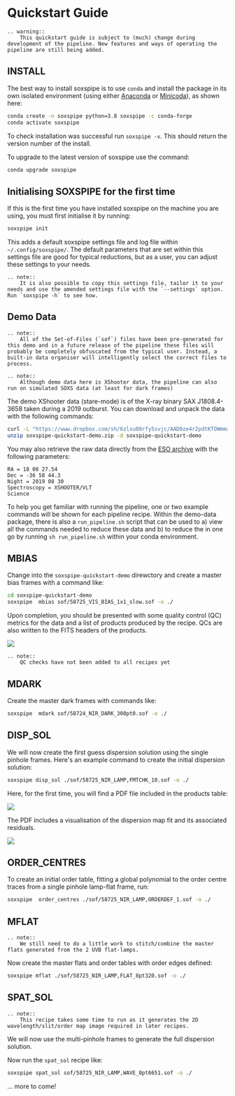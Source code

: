 # Quickstart Guide

```eval_rst
.. warning::
    This quickstart guide is subject to (much) change during development of the pipeline. New features and ways of operating the pipeline are still being added.
```

## INSTALL

The best way to install soxspipe is to use `conda` and install the package in its own isolated environment (using either [Anaconda](https://docs.anaconda.com/anaconda/install/index.html) or [Minicoda](https://docs.conda.io/en/latest/miniconda.html)), as shown here:

``` bash
conda create -n soxspipe python=3.8 soxspipe -c conda-forge
conda activate soxspipe
```

To check installation was successful run `soxspipe -v`. This should return the version number of the install.

To upgrade to the latest version of soxspipe use the command:

``` bash
conda upgrade soxspipe
```

## Initialising SOXSPIPE for the first time

If this is the first time you have installed soxspipe on the machine you are using, you must first initialise it by running:

```bash
soxspipe init
```

This adds a default soxspipe settings file and log file within `~/.config/soxspipe/`. The default parameters that are set within this settings file are good for typical reductions, but as a user, you can adjust these settings to your needs. 

```eval_rst
.. note::
    It is also possible to copy this settings file, tailor it to your needs and use the amended settings file with the `--settings` option. Run `soxspipe -h` to see how.
```

## Demo Data

```eval_rst
.. note::
    All of the Set-of-Files (`sof`) files have been pre-generated for this demo and in a future release of the pipeline these files will probably be completely obfuscated from the typical user. Instead, a built-in data organiser will intelligently select the correct files to process.
```


```eval_rst
.. note::
    Although demo data here is XShooter data, the pipeline can also run on simulated SOXS data (at least for dark frames)
```

The demo XShooter data (stare-mode) is of the X-ray binary SAX J1808.4-3658 taken during a 2019 outburst. You can download and unpack the data with the following commands:

```bash
curl -L "https://www.dropbox.com/sh/6zlxu80rfy5svjc/AAD0ze4r2pdtKTOWmmac6r_Ca?dl=1" > soxspipe-quickstart-demo.zip
unzip soxspipe-quickstart-demo.zip -d soxspipe-quickstart-demo
```

You may also retrieve the raw data directly from the [ESO archive](http://archive.eso.org/eso/eso_archive_main.html) with the following parameters:

```text
RA = 18 08 27.54
Dec = -36 58 44.3
Night = 2019 08 30
Spectroscopy = XSHOOTER/VLT
Science
```

To help you get familiar with running the pipeline, one or two example commands will be shown for each pipeline recipe. Within the demo-data package, there is also a `run_pipeline.sh` script that can be used to a) view all the commands needed to reduce these data and b) to reduce the in one go by running `sh run_pipeline.sh` within your conda environment.


## MBIAS

Change into the `soxspipe-quickstart-demo` direwctory and create a master bias frames with a command like:

```bash
cd soxspipe-quickstart-demo
soxspipe  mbias sof/58725_VIS_BIAS_1x1_slow.sof -o ./
```

Upon completion, you should be presented with some quality control (QC) metrics for the data and a list of products produced by the recipe. QCs are also written to the FITS headers of the products.

[![](https://live.staticflickr.com/65535/51999455194_dede3217a4_b.jpg)](https://live.staticflickr.com/65535/51999455194_dede3217a4_b.jpg)

```eval_rst
.. note::
    QC checks have not been added to all recipes yet
```

## MDARK

Create the master dark frames with commands like:

```bash
soxspipe  mdark sof/58724_NIR_DARK_300pt0.sof -o ./
```

## DISP_SOL

We will now create the first guess dispersion solution using the single pinhole frames. Here's an example command to create the initial dispersion solution:

```bash
soxspipe disp_sol ./sof/58725_NIR_LAMP,FMTCHK_10.sof -o ./
```

Here, for the first time, you will find a PDF file included in the products table:

[![](https://live.staticflickr.com/65535/51999630094_f97cb55f7f_b.jpg)](https://live.staticflickr.com/65535/51999630094_f97cb55f7f_b.jpg)

The PDF includes a visualisation of the dispersion map fit and its associated residuals.

[![](https://live.staticflickr.com/65535/51999627639_9b1c73e26a_z.png)](https://live.staticflickr.com/65535/51999627639_9b1c73e26a_o.png)


## ORDER_CENTRES

To create an initial order table, fitting a global polynomial to the order centre traces from a single pinhole lamp-flat frame, run:

```bash
soxspipe  order_centres ./sof/58725_NIR_LAMP,ORDERDEF_1.sof -o ./
```

## MFLAT

```eval_rst
.. note::
    We still need to do a little work to stitch/combine the master flats generated from the 2 UVB flat-lamps.
```

Now create the master flats and order tables with order edges defined:

```bash
soxspipe mflat ./sof/58725_NIR_LAMP,FLAT_8pt320.sof -o ./
```

## SPAT_SOL

```eval_rst
.. note::
    This recipe takes some time to run as it generates the 2D wavelength/slit/order map image required in later recipes.
```

We will now use the multi-pinhole frames to generate the full dispersion solution.


Now run the `spat_sol` recipe like:

```bash
soxspipe spat_sol sof/58725_NIR_LAMP,WAVE_0pt6651.sof -o ./
```


... more to come!

